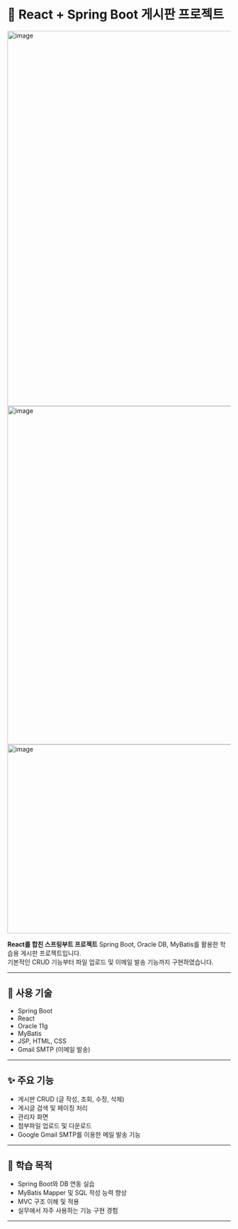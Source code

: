 # 📘 React + Spring Boot 게시판 프로젝트

<img width="1349" height="846" alt="image" src="https://github.com/user-attachments/assets/d3a75faf-976f-4a11-bda0-f6fa00192ef7" />

<img width="1349" height="763" alt="image" src="https://github.com/user-attachments/assets/6beb216f-f941-40c9-9a06-8daaff59f659" />

<img width="956" height="426" alt="image" src="https://github.com/user-attachments/assets/c995b8f7-054d-4ea2-9720-ef6572bd0053" />

**React를 합친 스프링부트 프로젝트**
Spring Boot, Oracle DB, MyBatis를 활용한 학습용 게시판 프로젝트입니다.  
기본적인 CRUD 기능부터 파일 업로드 및 이메일 발송 기능까지 구현하였습니다.

---

## 🔧 사용 기술

- Spring Boot
- React
- Oracle 11g
- MyBatis
- JSP, HTML, CSS
- Gmail SMTP (이메일 발송)

---

## ✨ 주요 기능

- 게시판 CRUD (글 작성, 조회, 수정, 삭제)
- 게시글 검색 및 페이징 처리
- 관리자 화면
- 첨부파일 업로드 및 다운로드
- Google Gmail SMTP를 이용한 메일 발송 기능

---

## 📌 학습 목적

- Spring Boot와 DB 연동 실습
- MyBatis Mapper 및 SQL 작성 능력 향상
- MVC 구조 이해 및 적용
- 실무에서 자주 사용하는 기능 구현 경험

---


